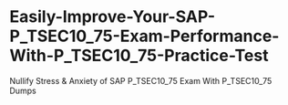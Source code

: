 # Easily-Improve-Your-SAP-P_TSEC10_75-Exam-Performance-With-P_TSEC10_75-Practice-Test
Nullify Stress &amp; Anxiety of SAP P_TSEC10_75 Exam With P_TSEC10_75 Dumps

